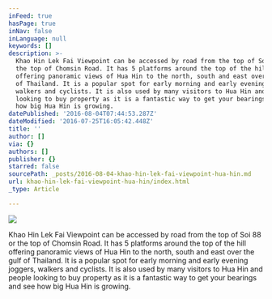 ```yaml
---
inFeed: true
hasPage: true
inNav: false
inLanguage: null
keywords: []
description: >-
  Khao Hin Lek Fai Viewpoint can be accessed by road from the top of Soi 88 or
  the top of Chomsin Road. It has 5 platforms around the top of the hill
  offering panoramic views of Hua Hin to the north, south and east over the gulf
  of Thailand. It is a popular spot for early morning and early evening joggers,
  walkers and cyclists. It is also used by many visitors to Hua Hin and people
  looking to buy property as it is a fantastic way to get your bearings and see
  how big Hua Hin is growing. 
datePublished: '2016-08-04T07:44:53.287Z'
dateModified: '2016-07-25T16:05:42.448Z'
title: ''
author: []
via: {}
authors: []
publisher: {}
starred: false
sourcePath: _posts/2016-08-04-khao-hin-lek-fai-viewpoint-hua-hin.md
url: khao-hin-lek-fai-viewpoint-hua-hin/index.html
_type: Article

---
```

![](https://the-grid-user-content.s3-us-west-2.amazonaws.com/56671f54-403e-49d9-a8f3-dc9fb71217d3.jpg)

Khao Hin Lek Fai Viewpoint can be accessed by road from the top of Soi 88 or the top of Chomsin Road. It has 5 platforms around the top of the hill offering panoramic views of Hua Hin to the north, south and east over the gulf of Thailand. It is a popular spot for early morning and early evening joggers, walkers and cyclists. It is also used by many visitors to Hua Hin and people looking to buy property as it is a fantastic way to get your bearings and see how big Hua Hin is growing.